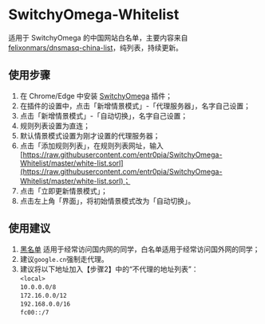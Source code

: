 # SwitchyOmega-Whitelist
适用于 SwitchyOmega 的中国网站白名单，主要内容来自 [felixonmars/dnsmasq-china-list](https://github.com/felixonmars/dnsmasq-china-list)，纯列表，持续更新。

## 使用步骤
1. 在 Chrome/Edge 中安装 [SwitchyOmega](https://chrome.google.com/webstore/detail/proxy-switchyomega/padekgcemlokbadohgkifijomclgjgif) 插件；
2. 在插件的设置中，点击「新增情景模式」-「代理服务器」，名字自己设置；
3. 点击「新增情景模式」-「自动切换」，名字自己设置；
4. 规则列表设置为直连；
5. 默认情景模式设置为刚才设置的代理服务器；
6. 点击「添加规则列表」，在规则列表网址，输入 [https://raw.githubusercontent.com/entr0pia/SwitchyOmega-Whitelist/master/white-list.sorl](https://raw.githubusercontent.com/entr0pia/SwitchyOmega-Whitelist/master/white-list.sorl)；
7. 点击「立即更新情景模式」；
8. 点击左上角「界面」，将初始情景模式改为「自动切换」。


## 使用建议
1. [黑名单](https://raw.githubusercontent.com/gfwlist/gfwlist/master/gfwlist.txt) 适用于经常访问国内网的同学，白名单适用于经常访问国外网的同学；
2. 建议``google.cn``强制走代理。
3. 建议将以下地址加入【步骤2】中的“不代理的地址列表”：  
``<local>``  
``10.0.0.0/8``  
``172.16.0.0/12``  
``192.168.0.0/16``  
``fc00::/7``

